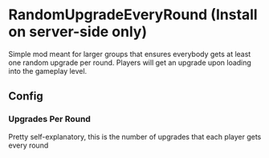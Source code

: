 # RandomUpgradeEveryRound (Install on server-side only)
Simple mod meant for larger groups that ensures everybody gets at least one random upgrade per round.
Players will get an upgrade upon loading into the gameplay level.

## Config
### Upgrades Per Round
Pretty self-explanatory, this is the number of upgrades that each player gets every round

